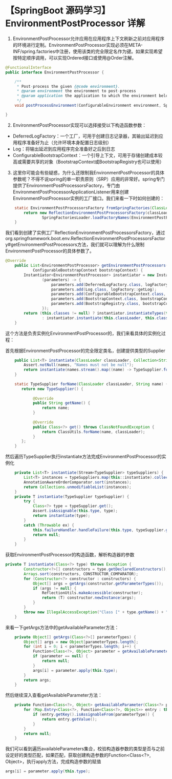 # 【SpringBoot 源码学习】EnvironmentPostProcessor 详解

1. EnvironmentPostProcessor允许应用在应用程序上下文刷新之前对应用程序的环境进行定制。EnvironmentPostProcessor实现必须在META-INF/spring.factories中注册，使用该类的完全限定名作为键。如果实现希望按特定顺序调用，可以实现Ordered接口或使用@Order注解。
```java
@FunctionalInterface
public interface EnvironmentPostProcessor {

	/**
	 * Post-process the given {@code environment}.
	 * @param environment the environment to post-process
	 * @param application the application to which the environment belongs
	 */
	void postProcessEnvironment(ConfigurableEnvironment environment, SpringApplication application);

}
```

2. EnvironmentPostProcessor实现可以选择接受以下构造函数参数：
* DeferredLogFactory：一个工厂，可用于创建日志记录器，其输出延迟到应用程序准备好为止（允许环境本身配置日志级别）
* Log：将输出延迟到应用程序完全准备好之后到日志
* ConfigurableBootstrapContext：一个引导上下文，可用于存储创建成本较高或需要共享的对象（BootstrapContext或BootstrapRegistry也可以使用）

3. 这里你可能会有些疑惑，为什么还限制我EnvironmentPostProcessor的具体参数呢？不得不说spring的单一职责原则（SRP）应用的非常好。spring专门提供了EnvironmentPostProcessorsFactory，专门由EnvironmentPostProcessorApplicationListener用来创建EnvironmentPostProcessor实例的工厂接口。我们来看一下时如何创建的：
```java
	static EnvironmentPostProcessorsFactory fromSpringFactories(ClassLoader classLoader) {
		return new ReflectionEnvironmentPostProcessorsFactory(classLoader,
				SpringFactoriesLoader.loadFactoryNames(EnvironmentPostProcessor.class, classLoader));
	}
```
我们看到创建了实例工厂ReflectionEnvironmentPostProcessorsFactory，通过org.springframework.boot.env.ReflectionEnvironmentPostProcessorsFactory#getEnvironmentPostProcessors方法，我们就可以理解为什么限制EnvironmentPostProcessor的具体参数了。
```java
@Override
	public List<EnvironmentPostProcessor> getEnvironmentPostProcessors(DeferredLogFactory logFactory,
			ConfigurableBootstrapContext bootstrapContext) {
		Instantiator<EnvironmentPostProcessor> instantiator = new Instantiator<>(EnvironmentPostProcessor.class,
				(parameters) -> {
					parameters.add(DeferredLogFactory.class, logFactory);
					parameters.add(Log.class, logFactory::getLog);
					parameters.add(ConfigurableBootstrapContext.class, bootstrapContext);
					parameters.add(BootstrapContext.class, bootstrapContext);
					parameters.add(BootstrapRegistry.class, bootstrapContext);
				});
		return (this.classes != null) ? instantiator.instantiateTypes(this.classes)
				: instantiator.instantiate(this.classLoader, this.classNames);
	}
```
这个方法是负责实例化EnvironmentPostProcessor的，我们来看具体的实例化过程：

首先根据EnvironmentPostProcessor的完全限定类名，创建提供类型的Supplier
```java
	public List<T> instantiate(ClassLoader classLoader, Collection<String> names) {
		Assert.notNull(names, "Names must not be null");
		return instantiate(names.stream().map((name) -> TypeSupplier.forName(classLoader, name)));
	}
	
	static TypeSupplier forName(ClassLoader classLoader, String name) {
	   return new TypeSupplier() {
    
    		@Override
    		public String getName() {
    			return name;
    		}
    
    		@Override
    		public Class<?> get() throws ClassNotFoundException {
    			return ClassUtils.forName(name, classLoader);
    		}
	   };
	}
```

然后遍历TypeSupplier执行instantiate方法完成EnvironmentPostProcessor的实例化
```java
	private List<T> instantiate(Stream<TypeSupplier> typeSuppliers) {
		List<T> instances = typeSuppliers.map(this::instantiate).collect(Collectors.toList());
		AnnotationAwareOrderComparator.sort(instances);
		return Collections.unmodifiableList(instances);
	}
	private T instantiate(TypeSupplier typeSupplier) {
		try {
			Class<?> type = typeSupplier.get();
			Assert.isAssignable(this.type, type);
			return instantiate(type);
		}
		catch (Throwable ex) {
			this.failureHandler.handleFailure(this.type, typeSupplier.getName(), ex);
			return null;
		}
	}
```

获取EnvironmentPostProcessor的构造函数，解析构造器的参数
```java
private T instantiate(Class<?> type) throws Exception {
		Constructor<?>[] constructors = type.getDeclaredConstructors();
		Arrays.sort(constructors, CONSTRUCTOR_COMPARATOR);
		for (Constructor<?> constructor : constructors) {
			Object[] args = getArgs(constructor.getParameterTypes());
			if (args != null) {
				ReflectionUtils.makeAccessible(constructor);
				return (T) constructor.newInstance(args);
			}
		}
		throw new IllegalAccessException("Class [" + type.getName() + "] has no suitable constructor");
	}
```

来看一下getArgs方法中的getAvailableParameter方法：
```java
	private Object[] getArgs(Class<?>[] parameterTypes) {
		Object[] args = new Object[parameterTypes.length];
		for (int i = 0; i < parameterTypes.length; i++) {
			Function<Class<?>, Object> parameter = getAvailableParameter(parameterTypes[i]);
			if (parameter == null) {
				return null;
			}
			args[i] = parameter.apply(this.type);
		}
		return args;
	}
```
然后继续深入查看getAvailableParameter方法：
```java
	private Function<Class<?>, Object> getAvailableParameter(Class<?> parameterType) {
		for (Map.Entry<Class<?>, Function<Class<?>, Object>> entry : this.availableParameters.entrySet()) {
			if (entry.getKey().isAssignableFrom(parameterType)) {
				return entry.getValue();
			}
		}
		return null;
	}
```
我们可以看到遍历availableParameters集合，校验构造器参数的类型是否与之前设定好的类型匹配，如果匹配，获取创建构造参数的Function<Class<?>, Object>，执行apply方法，完成构造参数的赋值
```java
args[i] = parameter.apply(this.type);
```




